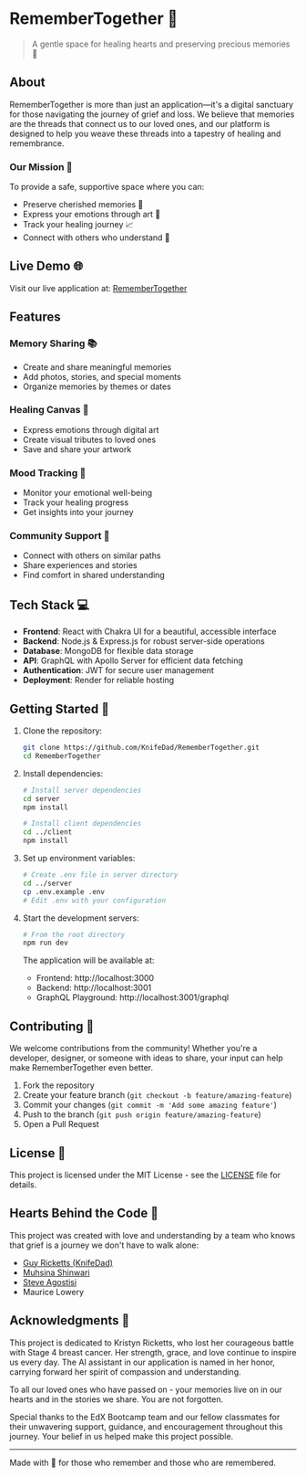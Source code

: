 # RememberTogether 🌟

> A gentle space for healing hearts and preserving precious memories 💝

## About

RememberTogether is more than just an application—it's a digital sanctuary for those navigating the journey of grief and loss. We believe that memories are the threads that connect us to our loved ones, and our platform is designed to help you weave these threads into a tapestry of healing and remembrance.

### Our Mission 🎯

To provide a safe, supportive space where you can:
- Preserve cherished memories 📸
- Express your emotions through art 🎨
- Track your healing journey 📈
- Connect with others who understand 🤝

## Live Demo 🌐

Visit our live application at: [RememberTogether](https://remember-together.onrender.com)

## Features

### Memory Sharing 📚
- Create and share meaningful memories
- Add photos, stories, and special moments
- Organize memories by themes or dates

### Healing Canvas 🎨
- Express emotions through digital art
- Create visual tributes to loved ones
- Save and share your artwork

### Mood Tracking 🌈
- Monitor your emotional well-being
- Track your healing progress
- Get insights into your journey

### Community Support 🤝
- Connect with others on similar paths
- Share experiences and stories
- Find comfort in shared understanding

## Tech Stack 💻

- **Frontend**: React with Chakra UI for a beautiful, accessible interface
- **Backend**: Node.js & Express.js for robust server-side operations
- **Database**: MongoDB for flexible data storage
- **API**: GraphQL with Apollo Server for efficient data fetching
- **Authentication**: JWT for secure user management
- **Deployment**: Render for reliable hosting

## Getting Started 🚀

1. Clone the repository:
   ```bash
   git clone https://github.com/KnifeDad/RememberTogether.git
   cd RememberTogether
   ```

2. Install dependencies:
   ```bash
   # Install server dependencies
   cd server
   npm install

   # Install client dependencies
   cd ../client
   npm install
   ```

3. Set up environment variables:
   ```bash
   # Create .env file in server directory
   cd ../server
   cp .env.example .env
   # Edit .env with your configuration
   ```

4. Start the development servers:
   ```bash
   # From the root directory
   npm run dev
   ```

   The application will be available at:
   - Frontend: http://localhost:3000
   - Backend: http://localhost:3001
   - GraphQL Playground: http://localhost:3001/graphql

## Contributing 🤝

We welcome contributions from the community! Whether you're a developer, designer, or someone with ideas to share, your input can help make RememberTogether even better.

1. Fork the repository
2. Create your feature branch (`git checkout -b feature/amazing-feature`)
3. Commit your changes (`git commit -m 'Add some amazing feature'`)
4. Push to the branch (`git push origin feature/amazing-feature`)
5. Open a Pull Request

## License 📄

This project is licensed under the MIT License - see the [LICENSE](LICENSE) file for details.

## Hearts Behind the Code 💝

This project was created with love and understanding by a team who knows that grief is a journey we don't have to walk alone:

- [Guy Ricketts (KnifeDad)](https://github.com/KnifeDad)
- [Muhsina Shinwari](https://github.com/Muhsina-de)
- [Steve Agostisi](https://github.com/Steve-Agostisi)
- Maurice Lowery

## Acknowledgments 🙏

This project is dedicated to Kristyn Ricketts, who lost her courageous battle with Stage 4 breast cancer. Her strength, grace, and love continue to inspire us every day. The AI assistant in our application is named in her honor, carrying forward her spirit of compassion and understanding.

To all our loved ones who have passed on - your memories live on in our hearts and in the stories we share. You are not forgotten.

Special thanks to the EdX Bootcamp team and our fellow classmates for their unwavering support, guidance, and encouragement throughout this journey. Your belief in us helped make this project possible.

---

Made with 💝 for those who remember and those who are remembered.
